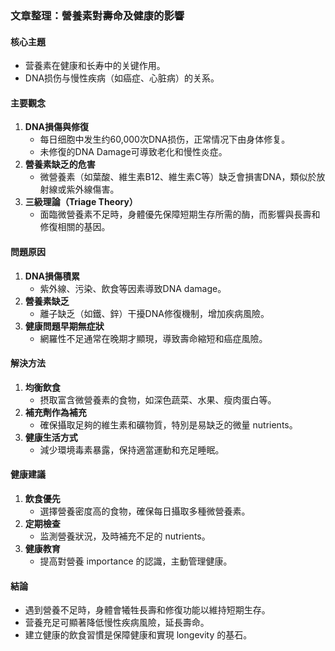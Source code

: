 ### 文章整理：營養素對壽命及健康的影響

#### 核心主題
- 营養素在健康和长寿中的关键作用。
- DNA损伤与慢性疾病（如癌症、心脏病）的关系。

#### 主要觀念
1. **DNA損傷與修復**  
   - 每日细胞中发生约60,000次DNA损伤，正常情况下由身体修复。
   - 未修復的DNA Damage可導致老化和慢性炎症。
2. **營養素缺乏的危害**  
   - 微營養素（如葉酸、維生素B12、維生素C等）缺乏會損害DNA，類似於放射線或紫外線傷害。
3. **三級理論（Triage Theory）**  
   - 面臨微營養素不足時，身體優先保障短期生存所需的酶，而影響與長壽和修復相關的基因。

#### 問題原因
1. **DNA損傷積累**  
   - 紫外線、污染、飲食等因素導致DNA damage。
2. **營養素缺乏**  
   - 離子缺乏（如鐵、鋅）干擾DNA修復機制，增加疾病風險。
3. **健康問題早期無症狀**  
   - 網羅性不足通常在晚期才顯現，導致壽命縮短和癌症風險。

#### 解決方法
1. **均衡飲食**  
   - 摂取富含微營養素的食物，如深色蔬菜、水果、瘦肉蛋白等。
2. **補充劑作為補充**  
   - 確保攝取足夠的維生素和礦物質，特別是易缺乏的微量 nutrients。
3. **健康生活方式**  
   - 減少環境毒素暴露，保持適當運動和充足睡眠。

#### 健康建議
1. **飲食優先**  
   - 選擇營養密度高的食物，確保每日攝取多種微營養素。
2. **定期檢查**  
   - 监測營養狀況，及時補充不足的 nutrients。
3. **健康教育**  
   - 提高對營養 importance 的認識，主動管理健康。

#### 結論
- 遇到營養不足時，身體會犧牲長壽和修復功能以維持短期生存。
- 营養充足可顯著降低慢性疾病風險，延長壽命。
- 建立健康的飲食習慣是保障健康和實現 longevity 的基石。
